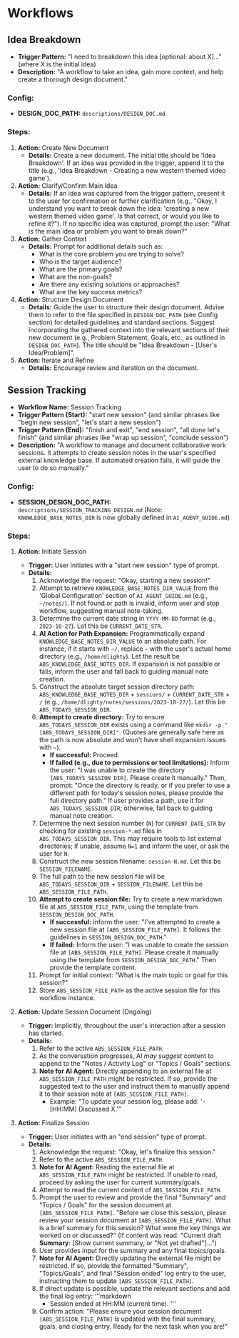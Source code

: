 # Workflows

## Idea Breakdown

-   **Trigger Pattern:** "I need to breakdown this idea [optional: about X]..." (where X is the initial idea)
-   **Description:** "A workflow to take an idea, gain more context, and help create a thorough design document."

### Config:
-   **DESIGN_DOC_PATH:** `descriptions/DESIGN_DOC.md`

### Steps:

1.  **Action:** Create New Document
    *   **Details:** Create a new document. The initial title should be 'Idea Breakdown'. If an idea was provided in the trigger, append it to the title (e.g., 'Idea Breakdown - Creating a new western themed video game').
2.  **Action:** Clarify/Confirm Main Idea
    *   **Details:** If an idea was captured from the trigger pattern, present it to the user for confirmation or further clarification (e.g., "Okay, I understand you want to break down the idea: 'creating a new western themed video game'. Is that correct, or would you like to refine it?"). If no specific idea was captured, prompt the user: "What is the main idea or problem you want to break down?"
3.  **Action:** Gather Context
    *   **Details:** Prompt for additional details such as:
        *   What is the core problem you are trying to solve?
        *   Who is the target audience?
        *   What are the primary goals?
        *   What are the non-goals?
        *   Are there any existing solutions or approaches?
        *   What are the key success metrics?
4.  **Action:** Structure Design Document
    *   **Details:** Guide the user to structure their design document. Advise them to refer to the file specified in `DESIGN_DOC_PATH` (see Config section) for detailed guidelines and standard sections. Suggest incorporating the gathered context into the relevant sections of their new document (e.g., Problem Statement, Goals, etc., as outlined in `DESIGN_DOC_PATH`). The title should be "Idea Breakdown - [User's Idea/Problem]".
5.  **Action:** Iterate and Refine
    *   **Details:** Encourage review and iteration on the document. 

## Session Tracking

-   **Workflow Name:** Session Tracking
-   **Trigger Pattern (Start):** "start new session" (and similar phrases like "begin new session", "let\'s start a new session")
-   **Trigger Pattern (End):** "finish and exit", "end session", "all done let\'s finish" (and similar phrases like "wrap up session", "conclude session")
-   **Description:** "A workflow to manage and document collaborative work sessions. It attempts to create session notes in the user\'s specified external knowledge base. If automated creation fails, it will guide the user to do so manually."

### Config:
-   **SESSION_DESIGN_DOC_PATH:** `descriptions/SESSION_TRACKING_DESIGN.md` 
    (Note: `KNOWLEDGE_BASE_NOTES_DIR` is now globally defined in `AI_AGENT_GUIDE.md`)

### Steps:

1.  **Action:** Initiate Session
    *   **Trigger:** User initiates with a "start new session" type of prompt.
    *   **Details:**
        1.  Acknowledge the request: "Okay, starting a new session!"
        2.  Attempt to retrieve `KNOWLEDGE_BASE_NOTES_DIR_VALUE` from the 'Global Configuration' section of `AI_AGENT_GUIDE.md` (e.g., `~/notes/`). If not found or path is invalid, inform user and stop workflow, suggesting manual note-taking.
        3.  Determine the current date string in `YYYY-MM-DD` format (e.g., `2023-10-27`). Let this be `CURRENT_DATE_STR`.
        4.  **AI Action for Path Expansion:** Programmatically expand `KNOWLEDGE_BASE_NOTES_DIR_VALUE` to an absolute path. For instance, if it starts with `~/`, replace `~` with the user's actual home directory (e.g., `/home/dlighty`). Let the result be `ABS_KNOWLEDGE_BASE_NOTES_DIR`. If expansion is not possible or fails, inform the user and fall back to guiding manual note creation.
        5.  Construct the absolute target session directory path: `ABS_KNOWLEDGE_BASE_NOTES_DIR` + `sessions/` + `CURRENT_DATE_STR` + `/` (e.g., `/home/dlighty/notes/sessions/2023-10-27/`). Let this be `ABS_TODAYS_SESSION_DIR`.
        6.  **Attempt to create directory:** Try to ensure `ABS_TODAYS_SESSION_DIR` exists using a command like `mkdir -p "[ABS_TODAYS_SESSION_DIR]"`. (Quotes are generally safe here as the path is now absolute and won't have shell expansion issues with `~`).
            *   **If successful:** Proceed.
            *   **If failed (e.g., due to permissions or tool limitations):** Inform the user: "I was unable to create the directory `[ABS_TODAYS_SESSION_DIR]`. Please create it manually." Then, prompt: "Once the directory is ready, or if you prefer to use a different path for today\'s session notes, please provide the full directory path." If user provides a path, use it for `ABS_TODAYS_SESSION_DIR`; otherwise, fall back to guiding manual note creation.
        7.  Determine the next session number (`N`) for `CURRENT_DATE_STR` by checking for existing `session-*.md` files in `ABS_TODAYS_SESSION_DIR`. This may require tools to list external directories; if unable, assume `N=1` and inform the user, or ask the user for `N`.
        8.  Construct the new session filename: `session-N.md`. Let this be `SESSION_FILENAME`.
        9.  The full path to the new session file will be `ABS_TODAYS_SESSION_DIR` + `SESSION_FILENAME`. Let this be `ABS_SESSION_FILE_PATH`.
        10. **Attempt to create session file:** Try to create a new markdown file at `ABS_SESSION_FILE_PATH`, using the template from `SESSION_DESIGN_DOC_PATH`.
            *   **If successful:** Inform the user: "I\'ve attempted to create a new session file at `[ABS_SESSION_FILE_PATH]`. It follows the guidelines in `SESSION_DESIGN_DOC_PATH`."
            *   **If failed:** Inform the user: "I was unable to create the session file at `[ABS_SESSION_FILE_PATH]`. Please create it manually using the template from `SESSION_DESIGN_DOC_PATH`." Then provide the template content.
        11. Prompt for initial context: "What is the main topic or goal for this session?"
        12. Store `ABS_SESSION_FILE_PATH` as the active session file for this workflow instance.

2.  **Action:** Update Session Document (Ongoing)
    *   **Trigger:** Implicitly, throughout the user\'s interaction after a session has started.
    *   **Details:**
        1.  Refer to the active `ABS_SESSION_FILE_PATH`.
        2.  As the conversation progresses, AI *may suggest* content to append to the "Notes / Activity Log" or "Topics / Goals" sections.
        3.  **Note for AI Agent:** Directly appending to an external file at `ABS_SESSION_FILE_PATH` might be restricted. If so, provide the suggested text to the user and instruct them to manually append it to their session note at `[ABS_SESSION_FILE_PATH]`.
            *   Example: "To update your session log, please add: \'- [HH:MM] Discussed X.\'"

3.  **Action:** Finalize Session
    *   **Trigger:** User initiates with an "end session" type of prompt.
    *   **Details:**
        1.  Acknowledge the request: "Okay, let\'s finalize this session."
        2.  Refer to the active `ABS_SESSION_FILE_PATH`.
        3.  **Note for AI Agent:** Reading the external file at `ABS_SESSION_FILE_PATH` might be restricted. If unable to read, proceed by asking the user for current summary/goals.
        4.  Attempt to read the current content of `ABS_SESSION_FILE_PATH`.
        5.  Prompt the user to review and provide the final "Summary" and "Topics / Goals" for the session document at `[ABS_SESSION_FILE_PATH]`.
            "Before we close this session, please review your session document at `[ABS_SESSION_FILE_PATH]`.
            What is a brief summary for this session? What were the key things we worked on or discussed?"
            (If content was read: "Current draft **Summary**: [Show current summary, or "Not yet drafted"]...")
        6.  User provides input for the summary and any final topics/goals.
        7.  **Note for AI Agent:** Directly updating the external file might be restricted. If so, provide the formatted "Summary", "Topics/Goals", and final "Session ended" log entry to the user, instructing them to update `[ABS_SESSION_FILE_PATH]`.
        8.  If direct update is possible, update the relevant sections and add the final log entry:
            \'\'\'markdown
            - Session ended at HH:MM (current time).
            \'\'\'
        9.  Confirm action: "Please ensure your session document `[ABS_SESSION_FILE_PATH]` is updated with the final summary, goals, and closing entry. Ready for the next task when you are!" 